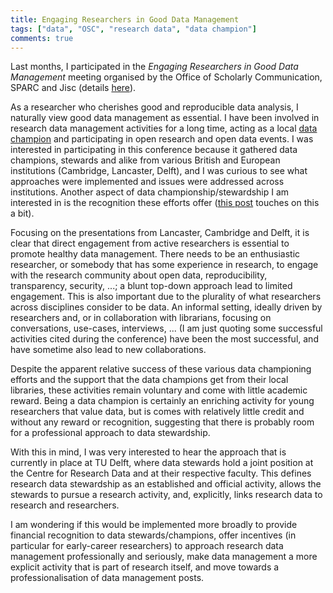 ```yaml
---
title: Engaging Researchers in Good Data Management
tags: ["data", "OSC", "research data", "data champion"]
comments: true
---
```


Last months, I participated in the *Engaging Researchers in Good Data
Management* meeting organised by the Office of Scholarly Communication,
SPARC and Jisc
(details
[here](https://www.eventbrite.co.uk/e/engaging-researchers-in-good-data-management-registration-37769325068)).


As a researcher who cherishes good and reproducible data analysis, I
naturally view good data management as essential. I have been involved
in research data management activities for a long time, acting as a
local
[data champion](https://www.data.cam.ac.uk/data-champions-search?search_api_views_fulltext=Gatto) and
participating in open research and open data events. I was interested
in participating in this conference because it gathered data
champions, stewards and alike from various British and European
institutions (Cambridge, Lancaster, Delft), and I was curious to see
what approaches were implemented and issues were addressed across
institutions. Another aspect of data championship/stewardship I am
interested in is the recognition these efforts offer
([this post](https://lgatto.github.io/DataChampions-Sept-2017) touches
on this a bit).

Focusing on the presentations from Lancaster, Cambridge and Delft, it
is clear that direct engagement from active researchers is essential
to promote healthy data management. There needs to be an enthusiastic
researcher, or somebody that has some experience in research, to
engage with the research community about open data, reproducibility,
transparency, security, ...; a blunt top-down approach lead to limited
engagement. This is also important due to the plurality of what
researchers across disciplines consider to be data. An informal
setting, ideally driven by researchers and, or in collaboration with
librarians, focusing on conversations, use-cases, interviews, ... (I
am just quoting some successful activities cited during the conference)
have been the most successful, and have sometime also lead to new
collaborations.

Despite the apparent relative success of these various data
championing efforts and the support that the data champions get from
their local libraries, these activities remain voluntary and come with
little academic reward. Being a data champion is certainly an
enriching activity for young researchers that value data, but is comes
with relatively little credit and without any reward or recognition,
suggesting that there is probably room for a professional approach to
data stewardship.

With this in mind, I was very interested to hear the approach that is
currently in place at TU Delft, where data stewards hold a joint
position at the Centre for Research Data and at their respective
faculty. This defines research data stewardship as an established and
official activity, allows the stewards to pursue a research activity,
and, explicitly, links research data to research and researchers. 

I am wondering if this would be implemented more broadly to provide
financial recognition to data stewards/champions, offer incentives
(in particular for early-career researchers) to approach research data
management professionally and seriously, make data management a more
explicit activity that is part of research itself, and move towards a
professionalisation of data management posts.
